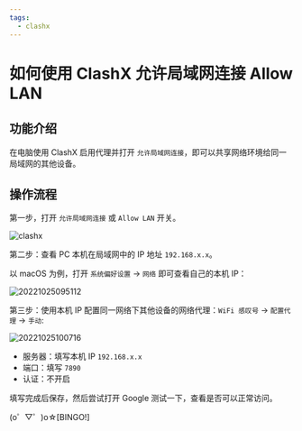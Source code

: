 ```yaml
---
tags:
  - clashx
---
```


# 如何使用 ClashX 允许局域网连接 Allow LAN

## 功能介绍

在电脑使用 ClashX 启用代理并打开 `允许局域网连接`，即可以共享网络环境给同一局域网的其他设备。

## 操作流程

第一步，打开 `允许局域网连接` 或 `Allow LAN` 开关。

![clashx](https://s2.loli.net/2022/10/25/6AxSg23wXLQGJza.png)

第二步：查看 PC 本机在局域网中的 IP 地址 `192.168.x.x`。

以 macOS 为例，打开 `系统偏好设置` -> `网络` 即可查看自己的本机 IP：

![20221025095112](https://s2.loli.net/2022/10/25/IWexoO9MPQFz4AS.png)

第三步：使用本机 IP 配置同一网络下其他设备的网络代理：`WiFi 感叹号` -> `配置代理` -> `手动`:

![20221025100716](https://s2.loli.net/2022/10/25/pwiqY4ZPzVmDEky.png)

- 服务器：填写本机 IP `192.168.x.x`
- 端口：填写 `7890`
- 认证：不开启

填写完成后保存，然后尝试打开 Google 测试一下，查看是否可以正常访问。

(o゜▽゜)o☆[BINGO!]
